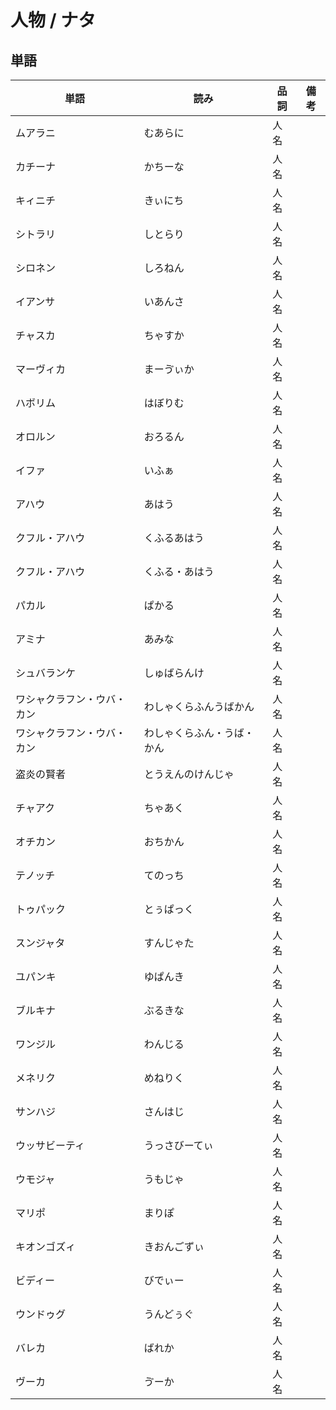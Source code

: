 # 人物 / ナタ

## 単語

|単語|読み|品詞|備考|
|---|---|---|---|
|ムアラニ|むあらに|人名||
|カチーナ|かちーな|人名||
|キィニチ|きぃにち|人名||
|シトラリ|しとらり|人名||
|シロネン|しろねん|人名||
|イアンサ|いあんさ|人名||
|チャスカ|ちゃすか|人名||
|マーヴィカ|まーゔぃか|人名||
|ハボリム|はぼりむ|人名||
|オロルン|おろるん|人名||
|イファ|いふぁ|人名||
|アハウ|あはう|人名||
|クフル・アハウ|くふるあはう|人名||
|クフル・アハウ|くふる・あはう|人名||
|パカル|ぱかる|人名||
|アミナ|あみな|人名||
|シュバランケ|しゅばらんけ|人名||
|ワシャクラフン・ウバ・カン|わしゃくらふんうばかん|人名||
|ワシャクラフン・ウバ・カン|わしゃくらふん・うば・かん|人名||
|盗炎の賢者|とうえんのけんじゃ|人名||
|チャアク|ちゃあく|人名||
|オチカン|おちかん|人名||
|テノッチ|てのっち|人名||
|トゥパック|とぅぱっく|人名||
|スンジャタ|すんじゃた|人名||
|ユパンキ|ゆぱんき|人名||
|ブルキナ|ぶるきな|人名||
|ワンジル|わんじる|人名||
|メネリク|めねりく|人名||
|サンハジ|さんはじ|人名||
|ウッサビーティ|うっさびーてぃ|人名||
|ウモジャ|うもじゃ|人名||
|マリポ|まりぽ|人名||
|キオンゴズィ|きおんごずぃ|人名||
|ビディー|びでぃー|人名||
|ウンドゥグ|うんどぅぐ|人名||
|バレカ|ばれか|人名||
|ヴーカ|ゔーか|人名||